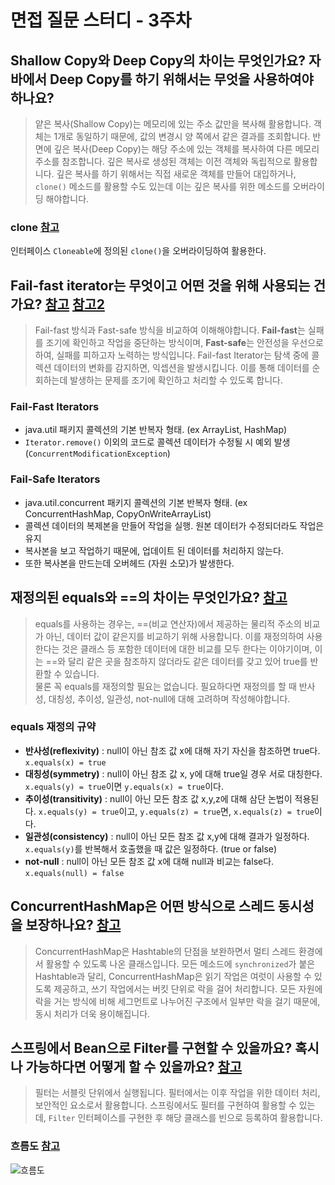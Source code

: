 # 면접 질문 스터디 - 3주차

## Shallow Copy와 Deep Copy의 차이는 무엇인가요? 자바에서 Deep Copy를 하기 위해서는 무엇을 사용하여야 하나요?
> 얕은 복사(Shallow Copy)는 메모리에 있는 주소 값만을 복사해 활용합니다. 객체는 1개로 동일하기 때문에, 값의 변경시 양 쪽에서 같은 결과를 조회합니다. 반면에 깊은 복사(Deep Copy)는 해당 주소에 있는 객체를 복사하여 다른 메모리 주소를 참조합니다. 깊은 복사로 생성된 객체는 이전 객체와 독립적으로 활용합니다.
> 깊은 복사를 하기 위해서는 직접 새로운 객체를 만들어 대입하거나, `clone()` 메소드를 활용할 수도 있는데 이는 깊은 복사를 위한 메소드를 오버라이딩 해야합니다.

### clone [참고](https://plas.tistory.com/20)
인터페이스 `Cloneable`에 정의된 `clone()`을 오버라이딩하여 활용한다.

## Fail-fast iterator는 무엇이고 어떤 것을 위해 사용되는 건가요? [참고](https://simuing.tistory.com/entry/JAVA-Fail-Safe-Iterator-vs-Fail-Fast-Iterator) [참고2](https://118k.tistory.com/656)
> Fail-fast 방식과 Fast-safe 방식을 비교하여 이해해야합니다. **Fail-fast**는 실패를 조기에 확인하고 작업을 중단하는 방식이며, **Fast-safe**는 안전성을 우선으로 하여, 실패를 피하고자 노력하는 방식입니다. Fail-fast Iterator는 탐색 중에 콜렉션 데이터의 변화를 감지하면, 익셉션을 발생시킵니다. 이를 통해 데이터를 순회하는데 발생하는 문제를 조기에 확인하고 처리할 수 있도록 합니다.

### Fail-Fast Iterators
 - java.util 패키지 콜렉션의 기본 반복자 형태. (ex ArrayList, HashMap)
 - `Iterator.remove()` 이외의 코드로 콜렉션 데이터가 수정될 시 예외 발생(`ConcurrentModificationException`)

### Fail-Safe Iterators
 - java.util.concurrent 패키지 콜렉션의 기본 반복자 형태. (ex ConcurrentHashMap, CopyOnWriteArrayList)
 - 콜렉션 데이터의 복제본을 만들어 작업을 실행. 원본 데이터가 수정되더라도 작업은 유지
 - 복사본을 보고 작업하기 때문에, 업데이트 된 데이터를 처리하지 않는다.
 - 또한 복사본을 만드는데 오버헤드 (자원 소모)가 발생한다.

## 재정의된 equals와 ==의 차이는 무엇인가요? [참고](https://donghyeon.dev/이펙티브자바/2021/01/04/eqauls를-재정의-하는-방법)
> equals를 사용하는 경우는, ==(비교 연산자)에서 제공하는 물리적 주소의 비교가 아닌, 데이터 값이 같은지를 비교하기 위해 사용합니다. 이를 재정의하여 사용한다는 것은 클래스 등 포함한 데이터에 대한 비교를 모두 한다는 이야기이며, 이는 ==와 달리 같은 곳을 참조하지 않더라도 같은 데이터를 갖고 있어 true를 반환할 수 있습니다.  
> 물론 꼭 equals를 재정의할 필요는 없습니다. 필요하다면 재정의를 할 때 반사성, 대칭성, 추이성, 일관성, not-null에 대해 고려하며 작성해야합니다.

### equals 재정의 규약
- **반사성(reflexivity)** : null이 아닌 참조 값 x에 대해 자기 자신을 참조하면 true다. `x.equals(x) = true`
- **대칭성(symmetry)** : null이 아닌 참조 값 x, y에 대해 true일 경우 서로 대칭한다.
`x.equals(y) = true`이면 `y.equals(x) = true`이다.
- **추이성(transitivity)** : null이 아닌 모든 참조 값 x,y,z에 대해 삼단 논법이 적용된다. `x.equals(y) = true`이고, `y.equals(z) = true`면, `x.equals(z) = true`이다.
 - **일관성(consistency)** : null이 아닌 모든 참조 값 x,y에 대해 결과가 일정하다. `x.equals(y)`를 반복해서 호출했을 때 값은 일정하다. (true or false)
 - **not-null** : null이 아닌 모든 참조 값 x에 대해 null과 비교는 false다. `x.equals(null) = false`

## ConcurrentHashMap은 어떤 방식으로 스레드 동시성을 보장하나요? [참고](https://devlog-wjdrbs96.tistory.com/269)
> ConcurrentHashMap은 Hashtable의 단점을 보완하면서 멀티 스레드 환경에서 활용할 수 있도록 나온 클래스입니다. 모든 메소드에 `synchronized`가 붙은 Hashtable과 달리, ConcurrentHashMap은 읽기 작업은 여럿이 사용할 수 있도록 제공하고, 쓰기 작업에서는 버킷 단위로 락을 걸어 처리합니다. 모든 자원에 락을 거는 방식에 비해 세그먼트로 나누어진 구조에서 일부만 락을 걸기 때문에, 동시 처리가 더욱 용이해집니다.


## 스프링에서 Bean으로 Filter를 구현할 수 있을까요? 혹시나 가능하다면 어떻게 할 수 있을까요? [참고](https://gardeny.tistory.com/35)
> 필터는 서블릿 단위에서 실행됩니다. 필터에서는 이후 작업을 위한 데이터 처리, 보안적인 요소로서 활용합니다. 스프링에서도 필터를 구현하여 활용할 수 있는데, `Filter` 인터페이스를 구현한 후 해당 클래스를 빈으로 등록하여 활용합니다.

### 흐름도 [참고](https://goddaehee.tistory.com/154)
![흐름도](https://img1.daumcdn.net/thumb/R1280x0/?scode=mtistory2&fname=http%3A%2F%2Fcfile22.uf.tistory.com%2Fimage%2F9983FB455BB4E5D30C7E10)  

